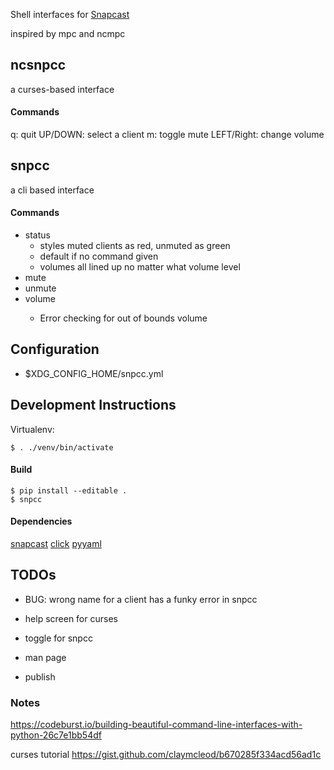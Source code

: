 Shell interfaces for [Snapcast](https://github.com/badaix/snapcast)

inspired by mpc and ncmpc

## ncsnpcc

a curses-based interface

#### Commands

q: quit
UP/DOWN: select a client
m: toggle mute
LEFT/Right: change volume

## snpcc

a cli based interface

#### Commands
  - status
    - styles muted clients as red, unmuted as green
    - default if no command given
    - volumes all lined up no matter what volume level
  - mute
  - unmute
  - volume <value>
    - Error checking for out of bounds volume

## Configuration

- $XDG_CONFIG_HOME/snpcc.yml

## Development Instructions

Virtualenv: 

    $ . ./venv/bin/activate

#### Build

    $ pip install --editable .
    $ snpcc

#### Dependencies

[snapcast](https://github.com/happyleavesaoc/python-snapcast)
[click](https://click.palletsprojects.com)
[pyyaml](https://pyyaml.org/wiki/PyYAMLDocumentation)

## TODOs

- BUG: wrong name for a client has a funky error in snpcc

- help screen for curses
- toggle for snpcc
- man page
- publish

### Notes

https://codeburst.io/building-beautiful-command-line-interfaces-with-python-26c7e1bb54df

curses tutorial
https://gist.github.com/claymcleod/b670285f334acd56ad1c



